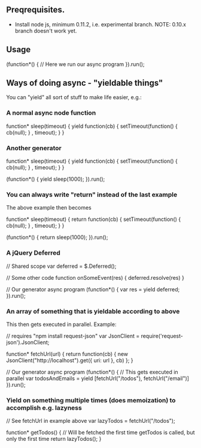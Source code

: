 ## Preqrequisites.
- Install node js, minimum 0.11.2, i.e. experimental branch. NOTE: 0.10.x branch doesn't work yet.


## Usage
(function*() {
	// Here we run our async program
}).run();


## Ways of doing async - "yieldable things"
You can "yield" all sort of stuff to make life easier, e.g.:

### A normal async node function
function* sleep(timeout) {
	yield function(cb) { setTimeout(function() { cb(null); } , timeout); }
}

### Another generator
function* sleep(timeout) {
	yield function(cb) { setTimeout(function() { cb(null); } , timeout); }
}

(function*() {
	yield sleep(1000);
}).run();

### You can always write "return" instead of the last example
The above example then becomes

function* sleep(timeout) {
	return function(cb) { setTimeout(function() { cb(null); } , timeout); }
}

(function*() {
	return sleep(1000);
}).run();


### A jQuery Deferred
// Shared scope
var deferred = $.Deferred();

// Some other code
function onSomeEvent(res) {
	deferred.resolve(res)
}

// Our generator async program
(function*() {
	var res = yield deferred;
}).run();

### An array of something that is yieldable according to above
This then gets executed in parallel. Example:

// requires "npm install request-json"
var JsonClient = require('request-json').JsonClient;

function* fetchUrl(url) {
	return function(cb) {
		new JsonClient("http://localhost").get({ uri: url }, cb)
	};
}

// Our generator async program
(function*() {
	// This gets executed in parallel
	var todosAndEmails = yield [fetchUrl("/todos"), fetchUrl("/email")]
}).run();

### Yield on something multiple times (does memoization) to accomplish e.g. lazyness

// See fetchUrl in example above
var lazyTodos = fetchUrl("/todos");

function* getTodos() {
	// Will be fetched the first time getTodos is called, but only the first time
	return lazyTodos();
}